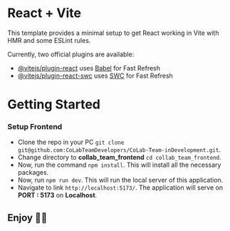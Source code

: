 # React + Vite

This template provides a minimal setup to get React working in Vite with HMR and some ESLint rules.

Currently, two official plugins are available:

- [@vitejs/plugin-react](https://github.com/vitejs/vite-plugin-react/blob/main/packages/plugin-react/README.md) uses [Babel](https://babeljs.io/) for Fast Refresh
- [@vitejs/plugin-react-swc](https://github.com/vitejs/vite-plugin-react-swc) uses [SWC](https://swc.rs/) for Fast Refresh


# Getting Started

### Setup Frontend
+ Clone the repo in your PC `git clone git@github.com:CoLabTeamDevelopers/CoLab-Team-inDevelopment.git`.
+ Change directory to **collab_team_frontend** `cd collab_team_frontend`.
+ Now, run the command `npm install`. This will install all the necessary packages.
+ Now, run `npm run dev`. This will run the local server of this application.
+ Navigate to link `http://localhost:5173/`. The application will serve on **PORT : 5173** on **Localhost**.

## Enjoy 🙂🙂
